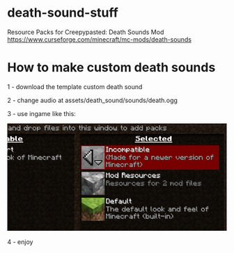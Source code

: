 # death-sound-stuff
Resource Packs for Creepypasted: Death Sounds Mod
https://www.curseforge.com/minecraft/mc-mods/death-sounds

# How to make custom death sounds
1 - download the template custom death sound

2 - change audio at assets/death_sound/sounds/death.ogg

3 - use ingame like this:

![](https://raw.githubusercontent.com/linfoxgamer/nextbot-mod-stuff/main/texture-setup.png)

4 - enjoy

